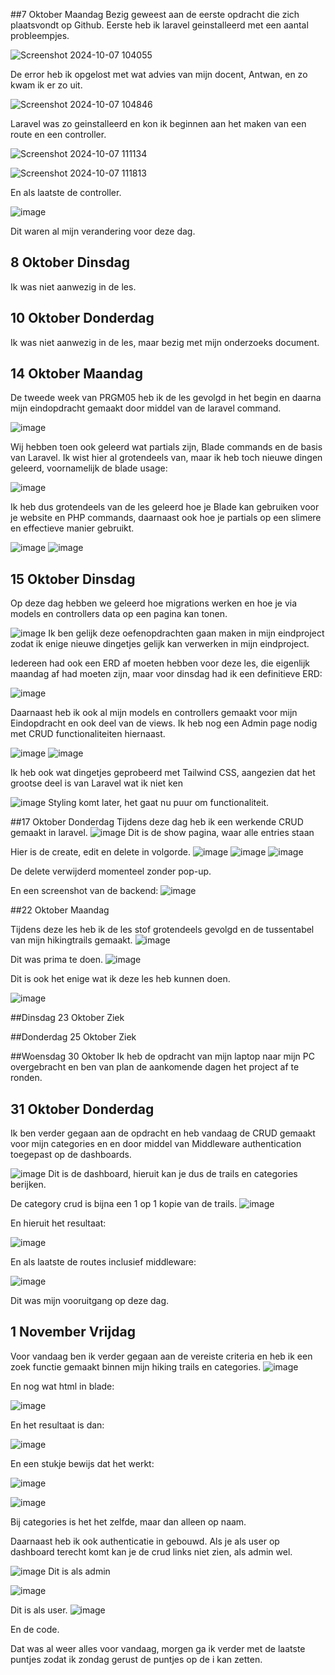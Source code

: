 ##7 Oktober Maandag
Bezig geweest aan de eerste opdracht die zich plaatsvondt op Github. 
Eerste heb ik laravel geinstalleerd met een aantal probleempjes.

![Screenshot 2024-10-07 104055](https://github.com/user-attachments/assets/3101b0c6-013e-479e-b01a-bbac3aa50871)

De error heb ik opgelost met wat advies van mijn docent, Antwan, en zo kwam ik er zo uit.

![Screenshot 2024-10-07 104846](https://github.com/user-attachments/assets/b92d8eb0-71b5-4820-a40f-86ba218a0817)

Laravel was zo geinstalleerd en kon ik beginnen aan het maken van een route en een controller.

![Screenshot 2024-10-07 111134](https://github.com/user-attachments/assets/9345e86a-ba12-42a7-9b85-eceedbc75d0e)

![Screenshot 2024-10-07 111813](https://github.com/user-attachments/assets/d1a05faa-d9f5-4337-b9ae-081139e0cb20)

En als laatste de controller.

![image](https://github.com/user-attachments/assets/c999590f-962d-44a3-852d-82d63968cec4)

Dit waren al mijn verandering voor deze dag.

## 8 Oktober Dinsdag
Ik was niet aanwezig in de les.

## 10 Oktober Donderdag
Ik was niet aanwezig in de les, maar bezig met mijn onderzoeks document.

## 14 Oktober Maandag
De tweede week van PRGM05 heb ik de les gevolgd in het begin en daarna mijn eindopdracht gemaakt door middel van de laravel command.

![image](https://github.com/user-attachments/assets/4a116401-9ec2-4876-8965-244b57201d1a)

Wij hebben toen ook geleerd wat partials zijn, Blade commands en de basis van Laravel. Ik wist hier al grotendeels van, maar ik heb toch nieuwe dingen geleerd, voornamelijk de blade usage:

![image](https://github.com/user-attachments/assets/e6789acf-2b51-4a04-898b-c4d444756c6c)

Ik heb dus grotendeels van de les geleerd hoe je Blade kan gebruiken voor je website en PHP commands, daarnaast ook hoe je partials op een slimere en effectieve manier gebruikt.

![image](https://github.com/user-attachments/assets/02feef0d-2ffa-4438-846e-503e6a8156e7)
![image](https://github.com/user-attachments/assets/95479812-f9fb-4409-80b7-7809a1841a8c)

## 15 Oktober Dinsdag
Op deze dag hebben we geleerd hoe migrations werken en hoe je via models en controllers data op een pagina kan tonen.

![image](https://github.com/user-attachments/assets/1824f2ef-2058-41f8-b043-eae8904f8258)
Ik ben gelijk deze oefenopdrachten gaan maken in mijn eindproject zodat ik enige nieuwe dingetjes gelijk kan verwerken in mijn eindproject.

Iedereen had ook een ERD af moeten hebben voor deze les, die eigenlijk maandag af had moeten zijn, maar voor dinsdag had ik een definitieve ERD:

![image](https://github.com/user-attachments/assets/d10765a3-344f-4357-bf4b-7b87e5a6bbaf)

Daarnaast heb ik ook al mijn models en controllers gemaakt voor mijn Eindopdracht en ook deel van de views. Ik heb nog een Admin page nodig met CRUD functionaliteiten hiernaast.

![image](https://github.com/user-attachments/assets/6017bd19-4931-406a-9e4c-4d8a0e555c91)
![image](https://github.com/user-attachments/assets/09b7cbde-ce06-4f42-b291-324d99b3ffae)

Ik heb ook wat dingetjes geprobeerd met Tailwind CSS, aangezien dat het grootse deel is van Laravel wat ik niet ken

![image](https://github.com/user-attachments/assets/0d6741dd-7a12-4d93-9917-2dc97e0110c8)
Styling komt later, het gaat nu puur om functionaliteit.

##17 Oktober Donderdag
Tijdens deze dag heb ik een werkende CRUD gemaakt in laravel. 
![image](https://github.com/user-attachments/assets/d1c8ba2d-bc55-4dc6-bbcd-a62a8d4d7da1)
Dit is de show pagina, waar alle entries staan

Hier is de create, edit en delete in volgorde.
![image](https://github.com/user-attachments/assets/8d4a7edf-f7aa-4fba-a376-bd82d237344e)
![image](https://github.com/user-attachments/assets/d0b039cd-d0c9-4f77-83b4-f6dcb548793a)
![image](https://github.com/user-attachments/assets/25df4c6f-5922-48be-b089-47ab16e669d3)

De delete verwijderd momenteel zonder pop-up.

En een screenshot van de backend:
![image](https://github.com/user-attachments/assets/7e92964b-6623-45b0-af78-a6a171d8e3b1)

##22 Oktober Maandag

Tijdens deze les heb ik de les stof grotendeels gevolgd en de tussentabel van mijn hikingtrails gemaakt.
![image](https://github.com/user-attachments/assets/169178a7-1d55-4d29-b1d1-fa80a8ba70e1)

Dit was prima te doen.
![image](https://github.com/user-attachments/assets/028fe3c0-230b-42b6-9639-8c321dd82efe)

Dit is ook het enige wat ik deze les heb kunnen doen.

![image](https://github.com/user-attachments/assets/e0c05f12-8788-4d76-8b58-3a16eddbb743)

##Dinsdag 23 Oktober
Ziek

##Donderdag 25 Oktober
Ziek

##Woensdag 30 Oktober
Ik heb de opdracht van mijn laptop naar mijn PC overgebracht en ben van plan de aankomende dagen het project af te ronden.

## 31 Oktober Donderdag
Ik ben verder gegaan aan de opdracht en heb vandaag de CRUD gemaakt voor mijn categories en en door middel van Middleware authentication toegepast op de dashboards.

![image](https://github.com/user-attachments/assets/2188003b-30e9-4b94-ba81-7e0e00873013)
Dit is de dashboard, hieruit kan je dus de trails en categories berijken.

De category crud is bijna een 1 op 1 kopie van de trails.
![image](https://github.com/user-attachments/assets/652d1250-be5c-4193-ad86-84f959101395)

En hieruit het resultaat:

![image](https://github.com/user-attachments/assets/3a64e571-9982-43b0-95e3-a3003d1b66ef)

En als laatste de routes inclusief middleware:

![image](https://github.com/user-attachments/assets/f03102df-9c9e-4dc3-b919-6d2336c6a781)

Dit was mijn vooruitgang op deze dag.


## 1 November Vrijdag

Voor vandaag ben ik verder gegaan aan de vereiste criteria en heb ik een zoek functie gemaakt binnen mijn hiking trails en categories.
![image](https://github.com/user-attachments/assets/5d6812eb-28c8-4a6d-97f3-22da510fa30d)

En nog wat html in blade:

![image](https://github.com/user-attachments/assets/48ef9704-8d2d-4cc9-84eb-178a98885765)

En het resultaat is dan:

![image](https://github.com/user-attachments/assets/55ca9ff0-de0f-4daf-a206-c04242f2572d)

En een stukje bewijs dat het werkt:

![image](https://github.com/user-attachments/assets/54ffe413-1f54-4947-8891-2de69a919413)

![image](https://github.com/user-attachments/assets/4a6ceb84-417a-437a-9348-20767186384c)


Bij categories is het het zelfde, maar dan alleen op naam.

Daarnaast heb ik ook authenticatie in gebouwd. Als je als user op dashboard terecht komt kan je de crud links niet zien, als admin wel.

![image](https://github.com/user-attachments/assets/275af599-2cea-49a4-afa8-03e054828f9a)
Dit is als admin

![image](https://github.com/user-attachments/assets/38a960b5-b6f3-41ed-9e65-0fe16f3dd2f9)

Dit is als user.
![image](https://github.com/user-attachments/assets/97971076-047f-4840-ac1b-a57ee3b9cea7)

En de code.

Dat was al weer alles voor vandaag, morgen ga ik verder met de laatste puntjes zodat ik zondag gerust de puntjes op de i kan zetten.
